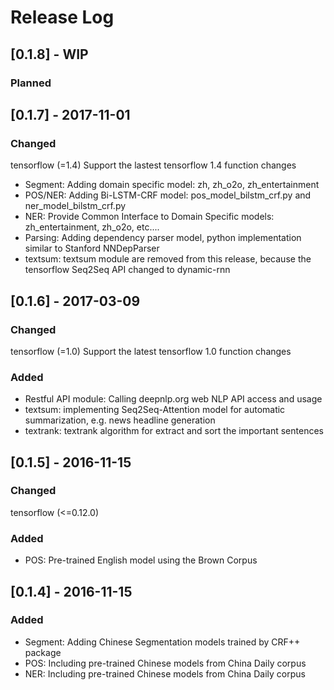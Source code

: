 # Release Log

## [0.1.8] - WIP
### Planned

## [0.1.7] - 2017-11-01
### Changed
tensorflow (=1.4) Support the lastest tensorflow 1.4 function changes
- Segment: Adding domain specific model: zh, zh_o2o, zh_entertainment
- POS/NER: Adding Bi-LSTM-CRF model: pos_model_bilstm_crf.py and ner_model_bilstm_crf.py
- NER: Provide Common Interface to Domain Specific models: zh_entertainment, zh_o2o, etc....
- Parsing: Adding dependency parser model, python implementation similar to Stanford NNDepParser
- textsum: textsum module are removed from this release, because the tensorflow Seq2Seq API changed to dynamic-rnn

## [0.1.6] - 2017-03-09
### Changed
tensorflow (=1.0) Support the latest tensorflow 1.0 function changes

### Added
- Restful API module: Calling deepnlp.org web NLP API access and usage
- textsum: implementing Seq2Seq-Attention model for automatic summarization, e.g. news headline generation
- textrank: textrank algorithm for extract and sort the important sentences

## [0.1.5] - 2016-11-15
### Changed
tensorflow (<=0.12.0)
### Added
- POS: Pre-trained English model using the Brown Corpus

## [0.1.4] - 2016-11-15
### Added
- Segment: Adding Chinese Segmentation models trained by CRF++ package
- POS: Including pre-trained Chinese models from China Daily corpus
- NER: Including pre-trained Chinese models from China Daily corpus

